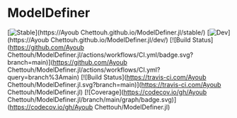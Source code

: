 # ModelDefiner

[![Stable](https://img.shields.io/badge/docs-stable-blue.svg)](https://Ayoub Chettouh.github.io/ModelDefiner.jl/stable/)
[![Dev](https://img.shields.io/badge/docs-dev-blue.svg)](https://Ayoub Chettouh.github.io/ModelDefiner.jl/dev/)
[![Build Status](https://github.com/Ayoub Chettouh/ModelDefiner.jl/actions/workflows/CI.yml/badge.svg?branch=main)](https://github.com/Ayoub Chettouh/ModelDefiner.jl/actions/workflows/CI.yml?query=branch%3Amain)
[![Build Status](https://travis-ci.com/Ayoub Chettouh/ModelDefiner.jl.svg?branch=main)](https://travis-ci.com/Ayoub Chettouh/ModelDefiner.jl)
[![Coverage](https://codecov.io/gh/Ayoub Chettouh/ModelDefiner.jl/branch/main/graph/badge.svg)](https://codecov.io/gh/Ayoub Chettouh/ModelDefiner.jl)

